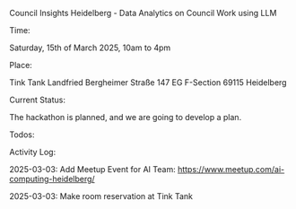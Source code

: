 Council Insights Heidelberg  - Data Analytics on Council Work using LLM

Time: 

Saturday, 15th of March 2025, 10am to 4pm

Place: 

Tink Tank Landfried
Bergheimer Straße 147 EG
F-Section
69115 Heidelberg

Current Status:

The hackathon is planned, and we are going to develop a plan.

Todos:

Activity Log:

2025-03-03: Add Meetup Event for AI Team: https://www.meetup.com/ai-computing-heidelberg/

2025-03-03: Make room reservation at Tink Tank

